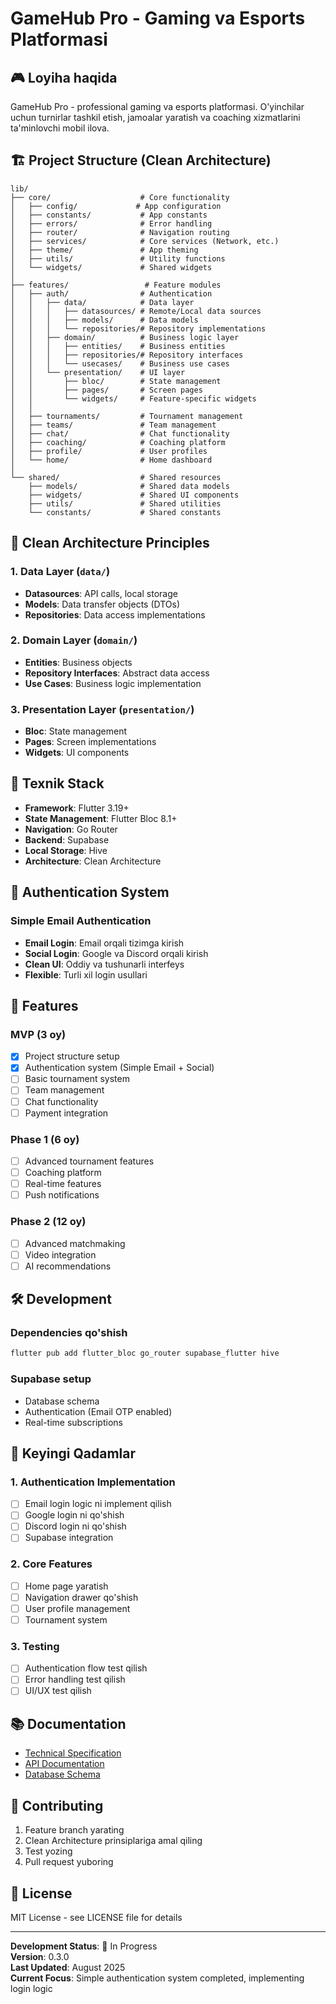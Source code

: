 # GameHub Pro - Gaming va Esports Platformasi

## 🎮 Loyiha haqida

GameHub Pro - professional gaming va esports platformasi. O'yinchilar uchun turnirlar tashkil etish, jamoalar yaratish va coaching xizmatlarini ta'minlovchi mobil ilova.

## 🏗️ Project Structure (Clean Architecture)

```
lib/
├── core/                    # Core functionality
│   ├── config/             # App configuration
│   ├── constants/           # App constants
│   ├── errors/              # Error handling
│   ├── router/              # Navigation routing
│   ├── services/            # Core services (Network, etc.)
│   ├── theme/               # App theming
│   ├── utils/               # Utility functions
│   └── widgets/             # Shared widgets
│
├── features/                 # Feature modules
│   ├── auth/                # Authentication
│   │   ├── data/            # Data layer
│   │   │   ├── datasources/ # Remote/Local data sources
│   │   │   ├── models/      # Data models
│   │   │   └── repositories/# Repository implementations
│   │   ├── domain/          # Business logic layer
│   │   │   ├── entities/    # Business entities
│   │   │   ├── repositories/# Repository interfaces
│   │   │   └── usecases/    # Business use cases
│   │   └── presentation/    # UI layer
│   │       ├── bloc/        # State management
│   │       ├── pages/       # Screen pages
│   │       └── widgets/     # Feature-specific widgets
│   │
│   ├── tournaments/         # Tournament management
│   ├── teams/               # Team management
│   ├── chat/                # Chat functionality
│   ├── coaching/            # Coaching platform
│   ├── profile/             # User profiles
│   └── home/                # Home dashboard
│
└── shared/                  # Shared resources
    ├── models/              # Shared data models
    ├── widgets/             # Shared UI components
    ├── utils/               # Shared utilities
    └── constants/           # Shared constants
```

## 🎯 Clean Architecture Principles

### 1. **Data Layer** (`data/`)

- **Datasources**: API calls, local storage
- **Models**: Data transfer objects (DTOs)
- **Repositories**: Data access implementations

### 2. **Domain Layer** (`domain/`)

- **Entities**: Business objects
- **Repository Interfaces**: Abstract data access
- **Use Cases**: Business logic implementation

### 3. **Presentation Layer** (`presentation/`)

- **Bloc**: State management
- **Pages**: Screen implementations
- **Widgets**: UI components

## 🚀 Texnik Stack

- **Framework**: Flutter 3.19+
- **State Management**: Flutter Bloc 8.1+
- **Navigation**: Go Router
- **Backend**: Supabase
- **Local Storage**: Hive
- **Architecture**: Clean Architecture

## 🔐 Authentication System

### Simple Email Authentication

- **Email Login**: Email orqali tizimga kirish
- **Social Login**: Google va Discord orqali kirish
- **Clean UI**: Oddiy va tushunarli interfeys
- **Flexible**: Turli xil login usullari

## 📱 Features

### MVP (3 oy)

- [x] Project structure setup
- [x] Authentication system (Simple Email + Social)
- [ ] Basic tournament system
- [ ] Team management
- [ ] Chat functionality
- [ ] Payment integration

### Phase 1 (6 oy)

- [ ] Advanced tournament features
- [ ] Coaching platform
- [ ] Real-time features
- [ ] Push notifications

### Phase 2 (12 oy)

- [ ] Advanced matchmaking
- [ ] Video integration
- [ ] AI recommendations

## 🛠️ Development

### Dependencies qo'shish

```bash
flutter pub add flutter_bloc go_router supabase_flutter hive
```

### Supabase setup

- Database schema
- Authentication (Email OTP enabled)
- Real-time subscriptions

## 🎯 Keyingi Qadamlar

### 1. Authentication Implementation

- [ ] Email login logic ni implement qilish
- [ ] Google login ni qo'shish
- [ ] Discord login ni qo'shish
- [ ] Supabase integration

### 2. Core Features

- [ ] Home page yaratish
- [ ] Navigation drawer qo'shish
- [ ] User profile management
- [ ] Tournament system

### 3. Testing

- [ ] Authentication flow test qilish
- [ ] Error handling test qilish
- [ ] UI/UX test qilish

## 📚 Documentation

- [Technical Specification](docs/esports_app_technical_specification.md)
- [API Documentation](docs/api/)
- [Database Schema](docs/database/)

## 🤝 Contributing

1. Feature branch yarating
2. Clean Architecture prinsiplariga amal qiling
3. Test yozing
4. Pull request yuboring

## 📄 License

MIT License - see LICENSE file for details

---

**Development Status**: 🚧 In Progress  
**Version**: 0.3.0  
**Last Updated**: August 2025  
**Current Focus**: Simple authentication system completed, implementing login logic
